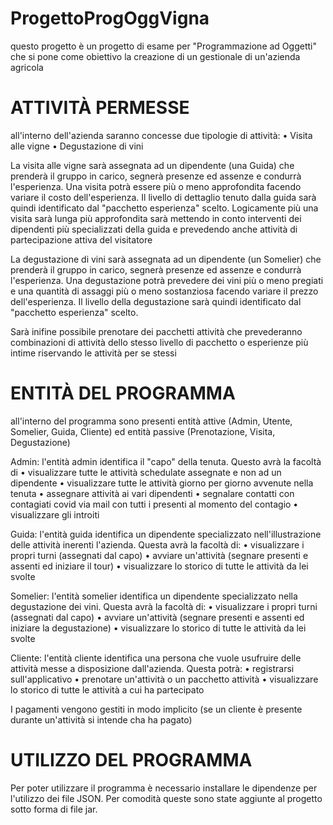 # ProgettoProgOggVigna
 questo progetto è un progetto di esame per "Programmazione ad Oggetti" che si pone come obiettivo la creazione di un gestionale di un'azienda agricola

# ATTIVITÀ PERMESSE
 all'interno dell'azienda saranno concesse due tipologie di attività:
 • Visita alle vigne
 • Degustazione di vini 

 La visita alle vigne sarà assegnata ad un dipendente (una Guida) che prenderà il gruppo in carico, segnerà presenze ed assenze e condurrà l'esperienza. Una visita potrà essere più o meno approfondita facendo variare il costo dell'esperienza. Il livello di dettaglio tenuto dalla guida sarà quindi identificato dal "pacchetto esperienza" scelto. Logicamente più una visita sarà lunga più approfondita sarà mettendo in conto interventi dei dipendenti più specializzati della guida e prevedendo anche attività di partecipazione attiva del visitatore

 La degustazione di vini sarà assegnata ad un dipendente (un Somelier) che prenderà il gruppo in carico, segnerà presenze ed assenze e condurrà l'esperienza. Una degustazione potrà prevedere dei vini più o meno pregiati e una quantità di assaggi più o meno sostanziosa facendo variare il prezzo dell'esperienza. Il livello della degustazione sarà quindi identificato dal "pacchetto esperienza" scelto.

 Sarà inifine possibile prenotare dei pacchetti attività che prevederanno combinazioni di attività dello stesso livello di pacchetto o esperienze più intime riservando le attività per se stessi

 # ENTITÀ DEL PROGRAMMA
 all'interno del programma sono presenti entità attive (Admin, Utente, Somelier, Guida, Cliente) ed entità passive (Prenotazione, Visita, Degustazione)

 Admin: l'entità admin identifica il "capo" della tenuta. Questo avrà la facoltà di 
 • visualizzare tutte le attività schedulate assegnate e non ad un dipendente
 • visualizzare tutte le attività giorno per giorno avvenute nella tenuta
 • assegnare attività ai vari dipendenti
 • segnalare contatti con contagiati covid via mail con tutti i presenti al momento del contagio
 • visualizzare gli introiti

 Guida: l'entità guida identifica un dipendente specializzato nell'illustrazione delle attività inerenti l'azienda. Questa avrà la facoltà di:
 • visualizzare i propri turni (assegnati dal capo)
 • avviare un'attività (segnare presenti e assenti ed iniziare il tour)
 • visualizzare lo storico di tutte le attività da lei svolte

 Somelier: l'entità somelier identifica un dipendente specializzato nella degustazione dei vini. Questa avrà la facoltà di:
 • visualizzare i propri turni (assegnati dal capo)
 • avviare un'attività (segnare presenti e assenti ed iniziare la degustazione)
 • visualizzare lo storico di tutte le attività da lei svolte

 Cliente: l'entità cliente identifica una persona che vuole usufruire delle attività messe a disposizione dall'azienda. Questa potrà:
 • registrarsi sull'applicativo
 • prenotare un'attività o un pacchetto attività
 • visualizzare lo storico di tutte le attività a cui ha partecipato

 I pagamenti vengono gestiti in modo implicito (se un cliente è presente durante un'attività si intende cha ha pagato)

# UTILIZZO DEL PROGRAMMA
Per poter utilizzare il programma è necessario installare le dipendenze per l'utilizzo dei file JSON. Per comodità queste sono state aggiunte al progetto sotto forma di file jar. 
